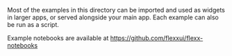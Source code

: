 Most of the examples in this directory can be imported and used as widgets
in larger apps, or served alongside your main app. Each example can also
be run as a script.

Example notebooks are available at https://github.com/flexxui/flexx-notebooks
